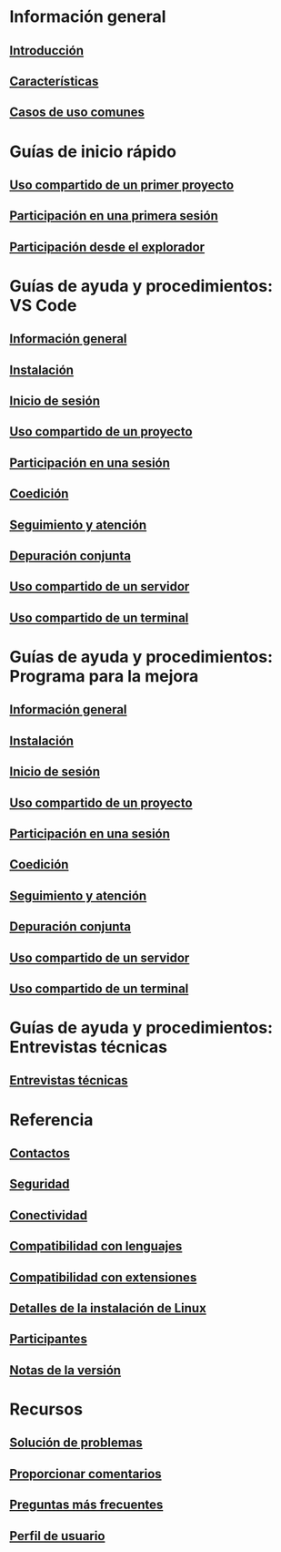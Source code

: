 <!-- markdownlint-disable MD022 MD025 -->
# Información general
## [Introducción](index.md)
## [Características](overview/features.md)
## [Casos de uso comunes](reference/use-cases.md)
# Guías de inicio rápido
## [Uso compartido de un primer proyecto](quickstart/share.md)
## [Participación en una primera sesión](quickstart/join.md)
## [Participación desde el explorador](quickstart/browser-join.md)
# Guías de ayuda y procedimientos: VS Code
## [Información general](use/vscode.md)
## [Instalación](use/vscode.md#installation)
## [Inicio de sesión](use/vscode.md#sign-in)
## [Uso compartido de un proyecto](use/vscode.md#share-a-project)
## [Participación en una sesión](use/vscode.md#join-a-collaboration-session)
## [Coedición](use/vscode.md#co-editing)
## [Seguimiento y atención](use/vscode.md#following)
## [Depuración conjunta](use/vscode.md#co-debugging)
## [Uso compartido de un servidor](use/vscode.md#share-a-server)
## [Uso compartido de un terminal](use/vscode.md#share-a-terminal)
# Guías de ayuda y procedimientos: Programa para la mejora
## [Información general](use/vs.md)
## [Instalación](use/vs.md#installation)
## [Inicio de sesión](use/vs.md#sign-in)
## [Uso compartido de un proyecto](use/vs.md#share-a-project)
## [Participación en una sesión](use/vs.md#join-a-collaboration-session)
## [Coedición](use/vs.md#co-editing)
## [Seguimiento y atención](use/vs.md#following)
## [Depuración conjunta](use/vs.md#co-debugging)
## [Uso compartido de un servidor](use/vs.md#share-a-server)
## [Uso compartido de un terminal](use/vs.md#share-a-terminal)
# Guías de ayuda y procedimientos: Entrevistas técnicas
## [Entrevistas técnicas](use/technical-interviews.md)
# Referencia
## [Contactos](reference/contacts.md)
## [Seguridad](reference/security.md)
## [Conectividad](reference/connectivity.md)
## [Compatibilidad con lenguajes](reference/platform-support.md)
## [Compatibilidad con extensiones](reference/extensions.md)


## [Detalles de la instalación de Linux](reference/linux.md)
## [Participantes](reference/insiders.md)
## [Notas de la versión](https://aka.ms/vsls-releases)
# Recursos
## [Solución de problemas](troubleshooting.md)
## [Proporcionar comentarios](support.md)
## [Preguntas más frecuentes](faq.md)
## [Perfil de usuario](user-profile.md)
